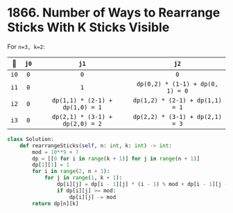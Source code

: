 # 1866. Number of Ways to Rearrange Sticks With K Sticks Visible

For `n=3, k=2`:

|   🚀   | `j0`  |              `j1`               |               `j2`               |
| :---: | :---: | :-----------------------------: | :------------------------------: |
| `i0`  |  `0`  |               `0`               |               `0`                |
| `i1`  |  `0`  |               `1`               | `dp(0,2) * (1-1) + dp(0, 1) = 0` |
| `i2`  |  `0`  | `dp(1,1) * (2-1) + dp(1,0) = 1` | `dp(1,2) * (2-1) + dp(1,1) = 1`  |
| `i3`  |  `0`  | `dp(2,1) * (3-1) + dp(2,0) = 2` | `dp(2,2) * (3-1) + dp(2,1) = 3`  |

```python
class Solution:
    def rearrangeSticks(self, n: int, k: int) -> int:
        mod = 10**9 + 7
        dp = [[0 for i in range(k + 1)] for j in range(n + 1)]
        dp[1][1] = 1
        for i in range(2, n + 1):
            for j in range(1, k + 1):
                dp[i][j] = dp[i - 1][j] * (i - 1) % mod + dp[i - 1][j - 1]
                if dp[i][j] >= mod:
                    dp[i][j] -= mod
        return dp[n][k]
```
